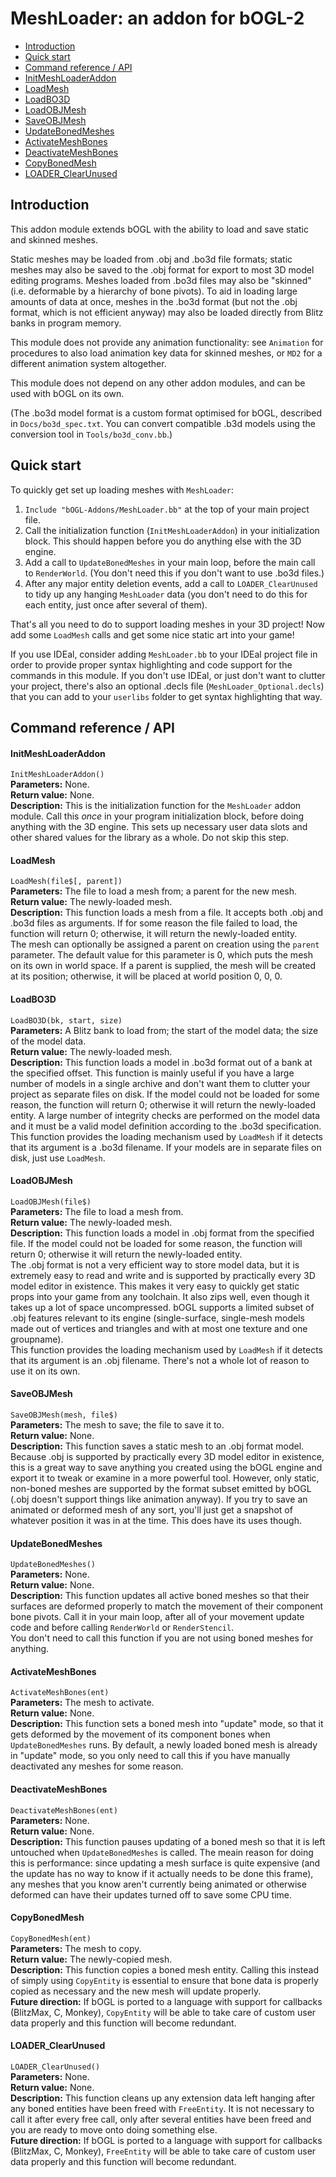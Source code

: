 
# MeshLoader: an addon for bOGL-2 #

* [Introduction](#introduction)
* [Quick start](#quick-start)
* [Command reference / API](#command-reference--api)
 * [InitMeshLoaderAddon](#initmeshloaderaddon)
 * [LoadMesh](#loadmesh)
 * [LoadBO3D](#loadbo3d)
 * [LoadOBJMesh](#loadobjmesh)
 * [SaveOBJMesh](#saveobjmesh)
 * [UpdateBonedMeshes](#updatebonedmeshes)
 * [ActivateMeshBones](#activatemeshbones)
 * [DeactivateMeshBones](#deactivatemeshbones)
 * [CopyBonedMesh](#copybonedmesh)
 * [LOADER_ClearUnused](#loader_clearunused)

## <span id="intro"/>Introduction ##

This addon module extends bOGL with the ability to load and save static and skinned meshes.

Static meshes may be loaded from .obj and .bo3d file formats; static meshes may also be saved to the .obj format for export to most 3D model editing programs. Meshes loaded from .bo3d files may also be "skinned" (i.e. deformable by a hierarchy of bone pivots). To aid in loading large amounts of data at once, meshes in the .bo3d format (but not the .obj format, which is not efficient anyway) may also be loaded directly from Blitz banks in program memory.

This module does not provide any animation functionality: see `Animation` for procedures to also load animation key data for skinned meshes, or `MD2` for a different animation system altogether.

This module does not depend on any other addon modules, and can be used with bOGL on its own.

(The .bo3d model format is a custom format optimised for bOGL, described in `Docs/bo3d_spec.txt`. You can convert compatible .b3d models using the conversion tool in `Tools/bo3d_conv.bb`.)

## <span id="quickstart"/>Quick start ##

To quickly get set up loading meshes with `MeshLoader`:

1. `Include "bOGL-Addons/MeshLoader.bb"` at the top of your main project file.
2. Call the initialization function (`InitMeshLoaderAddon`) in your initialization block. This should happen before you do anything else with the 3D engine.
3. Add a call to `UpdateBonedMeshes` in your main loop, before the main call to `RenderWorld`. (You don't need this if you don't want to use .bo3d files.)
4. After any major entity deletion events, add a call to `LOADER_ClearUnused` to tidy up any hanging `MeshLoader` data (you don't need to do this for each entity, just once after several of them).

That's all you need to do to support loading meshes in your 3D project! Now add some `LoadMesh` calls and get some nice static art into your game!

If you use IDEal, consider adding `MeshLoader.bb` to your IDEal project file in order to provide proper syntax highlighting and code support for the commands in this module. If you don't use IDEal, or just don't want to clutter your project, there's also an optional .decls file (`MeshLoader_Optional.decls`) that you can add to your `userlibs` folder to get syntax highlighting that way.

## <span id="publicapi"/>Command reference / API ##

#### <span id="initf" />InitMeshLoaderAddon ####
`InitMeshLoaderAddon()`  
**Parameters:** None.  
**Return value:** None.  
**Description:** This is the initialization function for the `MeshLoader` addon module. Call this *once* in your program initialization block, before doing anything with the 3D engine. This sets up necessary user data slots and other shared values for the library as a whole. Do not skip this step.  

#### <span id="loadmesh" />LoadMesh ####
`LoadMesh(file$[, parent])`  
**Parameters:** The file to load a mesh from; a parent for the new mesh.  
**Return value:** The newly-loaded mesh.  
**Description:** This function loads a mesh from a file. It accepts both .obj and .bo3d files as arguments. If for some reason the file failed to load, the function will return 0; otherwise, it will return the newly-loaded entity.  
The mesh can optionally be assigned a parent on creation using the `parent` parameter. The default value for this parameter is 0, which puts the mesh on its own in world space. If a parent is supplied, the mesh will be created at its position; otherwise, it will be placed at world position 0, 0, 0.  

#### <span id="loadbo3d" />LoadBO3D ####
`LoadBO3D(bk, start, size)`  
**Parameters:** A Blitz bank to load from; the start of the model data; the size of the model data.  
**Return value:** The newly-loaded mesh.  
**Description:** This function loads a model in .bo3d format out of a bank at the specified offset. This function is mainly useful if you have a large number of models in a single archive and don't want them to clutter your project as separate files on disk. If the model could not be loaded for some reason, the function will return 0; otherwise it will return the newly-loaded entity. A large number of integrity checks are performed on the model data and it must be a valid model definition according to the .bo3d specification.  
This function provides the loading mechanism used by `LoadMesh` if it detects that its argument is a .bo3d filename. If your models are in separate files on disk, just use `LoadMesh`.  

#### <span id="loadobjmesh" />LoadOBJMesh ####
`LoadOBJMesh(file$)`  
**Parameters:** The file to load a mesh from.  
**Return value:** The newly-loaded mesh.  
**Description:** This function loads a model in .obj format from the specified file. If the model could not be loaded for some reason, the function will return 0; otherwise it will return the newly-loaded entity.  
The .obj format is not a very efficient way to store model data, but it is extremely easy to read and write and is supported by practically every 3D model editor in existence. This makes it very easy to quickly get static props into your game from any toolchain. It also zips well, even though it takes up a lot of space uncompressed. bOGL supports a limited subset of .obj features relevant to its engine (single-surface, single-mesh models made out of vertices and triangles and with at most one texture and one groupname).  
This function provides the loading mechanism used by `LoadMesh` if it detects that its argument is an .obj filename. There's not a whole lot of reason to use it on its own.  

#### <span id="saveobjmesh" />SaveOBJMesh ####
`SaveOBJMesh(mesh, file$)`  
**Parameters:** The mesh to save; the file to save it to.  
**Return value:** None.  
**Description:** This function saves a static mesh to an .obj format model. Because .obj is supported by practically every 3D model editor in existence, this is a great way to save anything you created using the bOGL engine and export it to tweak or examine in a more powerful tool. However, only static, non-boned meshes are supported by the format subset emitted by bOGL (.obj doesn't support things like animation anyway). If you try to save an animated or deformed mesh of any sort, you'll just get a snapshot of whatever position it was in at the time. This does have its uses though.  

#### <span id="updatebonedmeshes" />UpdateBonedMeshes ####
`UpdateBonedMeshes()`  
**Parameters:** None.  
**Return value:** None.  
**Description:** This function updates all active boned meshes so that their surfaces are deformed properly to match the movement of their component bone pivots. Call it in your main loop, after all of your movement update code and before calling `RenderWorld` or `RenderStencil`.  
You don't need to call this function if you are not using boned meshes for anything.  

#### <span id="activatemeshbones" />ActivateMeshBones ####
`ActivateMeshBones(ent)`  
**Parameters:** The mesh to activate.  
**Return value:** None.  
**Description:** This function sets a boned mesh into "update" mode, so that it gets deformed by the movement of its component bones when `UpdateBonedMeshes` runs. By default, a newly loaded boned mesh is already in "update" mode, so you only need to call this if you have manually deactivated any meshes for some reason.  

#### <span id="deactivatemeshbones" />DeactivateMeshBones ####
`DeactivateMeshBones(ent)`  
**Parameters:** None.  
**Return value:** None.  
**Description:** This function pauses updating of a boned mesh so that it is left untouched when `UpdateBonedMeshes` is called. The meain reason for doing this is performance: since updating a mesh surface is quite expensive (and the update has no way to know if it actually needs to be done this frame), any meshes that you know aren't currently being animated or otherwise deformed can have their updates turned off to save some CPU time.  

#### <span id="copybonedmesh" />CopyBonedMesh ####
`CopyBonedMesh(ent)`  
**Parameters:** The mesh to copy.  
**Return value:** The newly-copied mesh.  
**Description:** This function copies a boned mesh entity. Calling this instead of simply using `CopyEntity` is essential to ensure that bone data is properly copied as necessary and the new mesh will update properly.  
**Future direction:** If bOGL is ported to a language with support for callbacks (BlitzMax, C, Monkey), `CopyEntity` will be able to take care of custom user data properly and this function will become redundant.  

#### <span id="loader_clearunused" />LOADER_ClearUnused ####
`LOADER_ClearUnused()`  
**Parameters:** None.  
**Return value:** None.  
**Description:** This function cleans up any extension data left hanging after any boned entities have been freed with `FreeEntity`. It is not necessary to call it after every free call, only after several entities have been freed and you are ready to move onto doing something else.  
**Future direction:** If bOGL is ported to a language with support for callbacks (BlitzMax, C, Monkey), `FreeEntity` will be able to take care of custom user data properly and this function will become redundant.  

